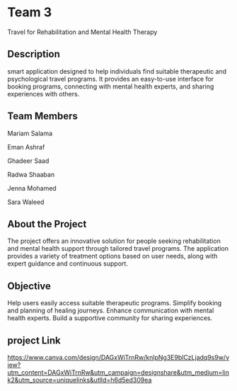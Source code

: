 # Team 3
Travel for Rehabilitation and Mental Health Therapy
## Description
smart application designed to help individuals find suitable therapeutic and psychological travel programs. It provides an easy-to-use interface for booking programs, connecting with mental health experts, and sharing experiences with others.
## Team Members

Mariam Salama

Eman Ashraf

Ghadeer Saad

Radwa Shaaban

Jenna Mohamed

Sara Waleed

## About the Project
The project offers an innovative solution for people seeking rehabilitation and mental health support through tailored travel programs. The application provides a variety of treatment options based on user needs, along with expert guidance and continuous support.
## Objective
Help users easily access suitable therapeutic programs.
Simplify booking and planning of healing journeys.
Enhance communication with mental health experts.
Build a supportive community for sharing experiences.
## project Link 
https://www.canva.com/design/DAGxWiTrnRw/knlpNg3E9blCzLjadq9s9w/view?utm_content=DAGxWiTrnRw&utm_campaign=designshare&utm_medium=link2&utm_source=uniquelinks&utlId=h6d5ed309ea  
